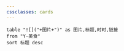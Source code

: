 ```yaml
---
cssclasses: cards
---
```


```dataview
table "![]("+图片+")" as 图片,标题,时时,链接
from "Y-美食"
sort 标题 desc
```
   
